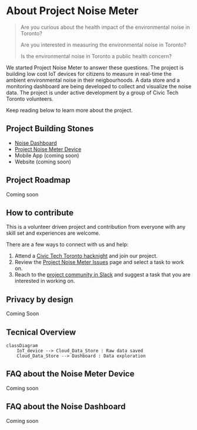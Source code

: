 # About Project Noise Meter

> Are you curious about the health impact of the environmental noise in Toronto?
> 
> Are you interested in measuring the environmental noise in Toronto?
> 
> Is the environmental noise in Toronto a public health concern?


We started Project Noise Meter to answer these questions. The project is building low cost IoT devices for citizens to measure in real-time the ambient environmental noise in their neigbourhoods. A data store and a monitoring dashboard are being developed to collect and visualize the noise data. The project is under active development by a group of Civic Tech Toronto volunteers.

Keep reading below to learn more about the project.

## Project Building Stones
- [Noise Dashboard](https://github.com/danieltsoukup/noise-dashboard)
- [Project Noise Meter Device](https://github.com/CivicTechTO/proj-noisemeter-device)
- Mobile App (coming soon)
- Website (coming soon)

## Project Roadmap
Coming soon

## How to contribute
This is a volunteer driven project and contribution from everyone with any skill set and experiences are welcome. 

There are a few ways to connect with us and help:
1. Attend a [Civic Tech Toronto hacknight](https://civictech.ca/) and join our project.
1. Review the [Project Noise Meter Issues](https://github.com/CivicTechTO/proj-noisemeter/issues) page and select a task to work on.
1. Reach to the [project community in Slack](https://civictechto.slack.com/archives/C05LHL4L8MD) and suggest a task that you are interested in working on.  

## Privacy by design
Coming Soon

## Tecnical Overview
```mermaid
classDiagram
    IoT_device --> Cloud_Data_Store : Raw data saved
    Cloud_Data_Store --> Dashboard : Data exploration 
```

## FAQ about the Noise Meter Device
Coming soon

## FAQ about the Noise Dashboard
Coming soon

